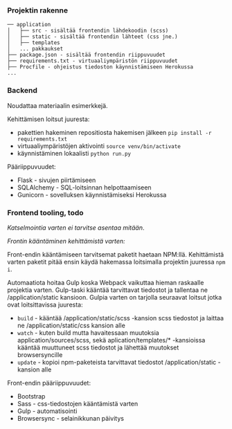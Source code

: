 
### Projektin rakenne

```
── application
│   ├── src - sisältää frontendin lähdekoodin (scss)
│   ├── static - sisältää frontendin lähteet (css jne.)
│   ├── templates
│   ... pakkaukset
├── package.json - sisältää frontendin riippuvuudet
├── requirements.txt - virtuaaliympäristön riippuvuudet
├── Procfile - ohjeistus tiedoston käynnistämiseen Herokussa
...
```

### Backend
Noudattaa materiaalin esimerkkejä.

Kehittämisen loitsut juuresta:
* pakettien hakeminen repositiosta hakemisen jälkeen `pip install -r requirements.txt`
* virtuaaliympäristöjen aktivointi `source venv/bin/activate`
* käynnistäminen lokaalisti `python run.py`

Pääriippuvuudet:
  * Flask - sivujen piirtämiseen
  * SQLAlchemy - SQL-loitsinnan helpottaamiseen
  * Gunicorn - sovelluksen käynnistämiseksi Herokussa


### Frontend tooling, todo
*Katselmointia varten ei tarvitse asentaa mitään*.

_Frontin kääntäminen kehittämistä varten:_ 

Front-endin kääntämiseen tarvitsemat paketit haetaan NPM:llä. Kehittämistä varten paketit pitää ensin käydä hakemassa loitsimalla projektin juuressa `npm i`. 

Automaatiota hoitaa Gulp koska Webpack vaikuttaa hieman raskaalle projektia varten. Gulp-taski kääntää tarvittavat tiedostot ja tallentaa ne /application/static kansioon. Gulpia varten on tarjolla seuraavat loitsut jotka ovat loitsittavissa juuresta:

  * `build` - kääntää /application/static/scss -kansion scss tiedostot ja laittaa ne /application/static/css kansion alle
  * `watch` - kuten build mutta havaitessaan muutoksia application/sources/scss, sekä aplication/templates/* -kansioissa kääntää muuttuneet scss tiedostot ja lähettää muutokset browsersyncille
  * `update` - kopioi npm-paketeista tarvittavat tiedostot /application/static -kansion alle

Front-endin pääriippuvuudet:
  * Bootstrap 
  * Sass - css-tiedostojen kääntämistä varten
  * Gulp - automatisointi 
  * Browsersync - selainikkunan päivitys